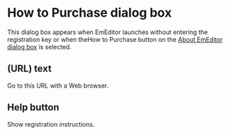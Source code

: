 # How to Purchase dialog box

This dialog box appears when EmEditor launches without entering the
registration key or when theHow to Purchase
button on the [About EmEditor dialog box](../about/index) is
selected.

## (URL) text

Go to this URL with a Web browser.

## Help button

Show registration instructions.

